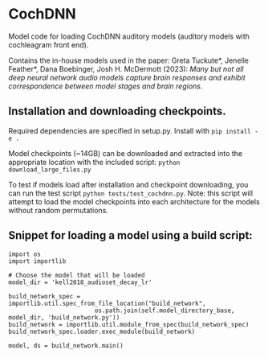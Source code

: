# CochDNN
Model code for loading CochDNN auditory models (auditory models with cochleagram front end). 

Contains the in-house models used in the paper:
Greta Tuckute*, Jenelle Feather*, Dana Boebinger, Josh H. McDermott (2023): _Many but not all deep neural network audio models capture brain responses and exhibit correspondence between model stages and brain regions_.

## Installation and downloading checkpoints. 
Required dependencies are specified in setup.py. Install with `pip install -e .`

Model checkpoints (~14GB) can be downloaded and extracted into the appropriate location with the included script: 
`python download_large_files.py`

To test if models load after installation and checkpoint downloading, you can run the test script `python tests/test_cochdnn.py`. Note: this script will attempt to load the model checkpoints into each architecture for the models without random permutations.

## Snippet for loading a model using a build script: 
```
import os
import importlib

# Choose the model that will be loaded
model_dir = 'kell2018_audioset_decay_lr'

build_network_spec = importlib.util.spec_from_file_location("build_network",
                        os.path.join(self.model_directory_base, model_dir, 'build_network.py'))
build_network = importlib.util.module_from_spec(build_network_spec)
build_network_spec.loader.exec_module(build_network)

model, ds = build_network.main()
```
